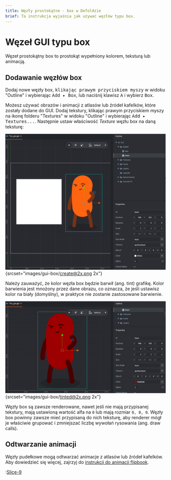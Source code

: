 ```yaml
---
title: Węzły prostokątne - box w Defoldzie
brief: Ta instrukcja wyjaśnia jak używać węzłów typu box.
---
```


# Węzeł GUI typu box

Węzeł prostokątny box to prostokąt wypełniony kolorem, teksturą lub animacją.

## Dodawanie węzłów box

Dodaj nowe węzły box, <kbd>klikając prawym przyciskiem myszy</kbd> w widoku "Outline" i wybierając <kbd>Add ▸ Box</kbd>, lub naciśnij klawisz <kbd>A</kbd> i wybierz <kbd>Box</kbd>.

Możesz używać obrazów i animacji z atlasów lub źródeł kafelków, które zostały dodane do GUI. Dodaj tekstury, klikając prawym przyciskiem myszy na ikonę folderu "Textures" w widoku "Outline" i wybierając <kbd>Add ▸ Textures...</kbd>. Następnie ustaw właściwość *Texture* węzłu box na daną teksturę:

![Textures](images/gui-box/create.png){srcset="images/gui-box/create@2x.png 2x"}

Należy zauważyć, że kolor węzła box będzie barwił (ang. tint) grafikę. Kolor barwienia jest mnożony przez dane obrazu, co oznacza, że jeśli ustawisz kolor na biały (domyślny), w praktyce nie zostanie zastosowane barwienie.

![Tinted texture](images/gui-box/tinted.png){srcset="images/gui-box/tinted@2x.png 2x"}

Węzły box są zawsze renderowane, nawet jeśli nie mają przypisanej tekstury, mają ustawioną wartość alfa na `0` lub mają rozmiar `0, 0, 0`. Węzły box powinny zawsze mieć przypisaną do nich teksturę, aby renderer mógł je właściwie grupować i zmniejszać liczbę wywołań rysowania (ang. draw calls).

## Odtwarzanie animacji

Węzły pudełkowe mogą odtwarzać animacje z atlasów lub źródeł kafelków. Aby dowiedzieć się więcej, zajrzyj do [instrukcji do animacji flipbook](/manuals/flipbook-animation).

:[Slice-9](../shared/slice-9-texturing.md)
